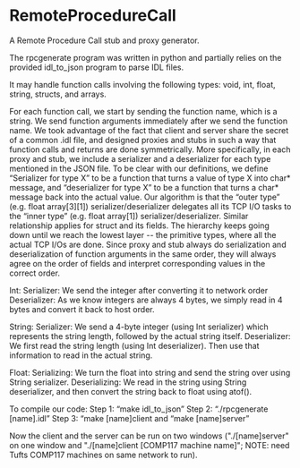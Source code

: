 # RemoteProcedureCall
A Remote Procedure Call stub and proxy generator.

The rpcgenerate program was written in python and partially relies on the provided idl_to_json program to parse IDL files. 

It may handle function calls involving the following types: void, int, float, string, structs, and arrays.

For each function call, we start by sending the function name, which is a string. We send function arguments immediately after we send the function name. We took advantage of the fact that client and server share the secret of a common .idl file, and designed proxies and stubs in such a way that function calls and returns are done symmetrically. More specifically, in each proxy and stub, we include a serializer and a deserializer for each type mentioned in the JSON file. To be clear with our definitions, we define “Serializer for type X” to be a function that turns a value of type X into char* message, and “deserializer for type X” to be a function that turns a char* message back into the actual value. Our algorithm is that the “outer type” (e.g. float array[3][1]) serializer/deserializer delegates all its TCP I/O tasks to the “inner type” (e.g. float array[1]) serializer/deserializer. Similar relationship applies for struct and its fields. The hierarchy keeps going down until we reach the lowest layer -- the primitive types, where all the actual TCP I/Os are done. Since proxy and stub always do serialization and deserialization of function arguments in the same order, they will always agree on the order of fields and interpret corresponding values in the correct order.

Int:
Serializer: We send the integer after converting it to network order
Deserializer: As we know integers are always 4 bytes, we simply read in 4 bytes and convert it back to host order.

String:
Serializer: We send a 4-byte integer (using Int serializer) which represents the string length, followed by the actual string itself. 
Deserializer: We first read the string length (using Int deserializer). Then use that information to read in the actual string. 


Float:
Serializing: We turn the float into string and send the string over using String serializer. 
Deserializing: We read in the string using String deserializer, and then convert the string back to float using atof().

To compile our code:
Step 1: “make idl_to_json”
Step 2: “./rpcgenerate [name].idl”
Step 3: “make [name]client and “make [name]server”


Now the client and the server can be run on two windows ("./[name]server" on one window and "./[name]client [COMP117 machine name]"; NOTE: need Tufts COMP117 machines on same network to run).

